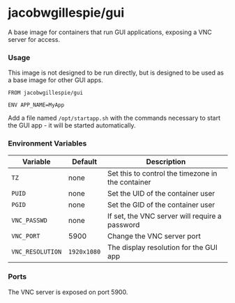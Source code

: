 # jacobwgillespie/gui

A base image for containers that run GUI applications, exposing a VNC server for access.

### Usage

This image is not designed to be run directly, but is designed to be used as a base image for other GUI apps.

```
FROM jacobwgillespie/gui

ENV APP_NAME=MyApp
```

Add a file named `/opt/startapp.sh` with the commands necessary to start the GUI app - it will be started automatically.

### Environment Variables

Variable | Default | Description
-------- | ------- | -----------
`TZ` | none | Set this to control the timezone in the container
`PUID` | none | Set the UID of the container user
`PGID` | none | Set the GID of the container user
`VNC_PASSWD` | none | If set, the VNC server will require a password
`VNC_PORT` | 5900 | Change the VNC server port
`VNC_RESOLUTION` | `1920x1080` | The display resolution for the GUI app

### Ports

The VNC server is exposed on port 5900.
